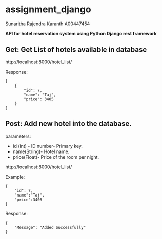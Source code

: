 # assignment_django
Sunaritha Rajendra Karanth
A00447454

**API for hotel reservation system using Python Django rest framework**

## Get: Get List of hotels available in database
http://localhost:8000/hotel_list/

Response: 
```
[
    {
        "id": 7,
        "name": "Taj",
        "price": 3405
    }
]
```
## Post: Add new hotel into the database.

parameters: 
- id (int) - ID number- Primary key.
- name(String)- Hotel name.
- price(Float)- Price of the room per night.
            
http://localhost:8000/hotel_list/

Example:
```
{
    "id": 7,
    "name":"Taj",
    "price":3405
}
```

Response: 
```
{
    "Message": "Added Successfully"
}
```
